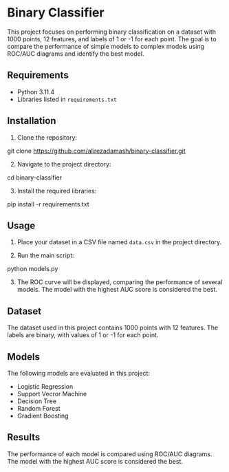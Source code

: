 # Binary Classifier

This project focuses on performing binary classification on a dataset with 1000 points, 12 features, and labels of 1 or -1 for each point. The goal is to compare the performance of simple models to complex models using ROC/AUC diagrams and identify the best model.

## Requirements

- Python 3.11.4
- Libraries listed in `requirements.txt`

## Installation

1. Clone the repository:

git clone https://github.com/alirezadamash/binary-classifier.git

2. Navigate to the project directory:

cd binary-classifier


3. Install the required libraries:

pip install -r requirements.txt

## Usage

1. Place your dataset in a CSV file named `data.csv` in the project directory.

2. Run the main script:

python models.py

3. The ROC curve will be displayed, comparing the performance of several models. The model with the highest AUC score is considered the best.

## Dataset

The dataset used in this project contains 1000 points with 12 features. The labels are binary, with values of 1 or -1 for each point.

## Models

The following models are evaluated in this project:

- Logistic Regression
- Support Vecror Machine
- Decision Tree
- Random Forest
- Gradient Boosting

## Results

The performance of each model is compared using ROC/AUC diagrams. The model with the highest AUC score is considered the best.
